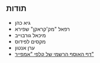 ## תודות

- גיא כהן
- רפאל "מק'קראקן" שפירא
- מיכאל גורבוייב
- מקסים לפידוס
- ערן אנטון
- [דף האוסף הרשמי של קלפי "אמפייר"](https://www.empirecards.co.il)
